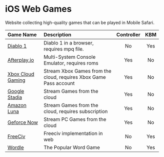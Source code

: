 # iOS Web Games
Website collecting high-quality games that can be played in Mobile Safari.

| Game Name | Description | Controller | KBM |
|:----------|:------------|:----------:|:---:|
| [Diablo 1](https://d07riv.github.io/diabloweb/) | Diablo 1 in a browser, requires mpq file.| No | Yes |
| [Afterplay.io]( https://afterplay.io) | Multi-System Console Emulator, requires roms | Yes | No |
| [Xbox Cloud Gaming](https://xbox.com/play) | Stream Xbox Games from the cloud, requires Xbox Game Pass account | Yes | No |
| [Google Stadia](https://stadia.google.com) | Stream Games from the cloud | Yes | No |
| [Amazon Luna](https://luna.amazon.com) | Stream Games from the cloud, requires subscription | Yes | No |
| [Geforce Now](https://www.nvidia.com/en-us/geforce-now/) | Stream PC Games from the cloud | Yes | No |
| [FreeCiv](https://freecivweb.org) | Freeciv implementation in web | No | Yes |
| [Wordle](https://www.nytimes.com/games/wordle) | The Popular Word Game | No | Yes |
